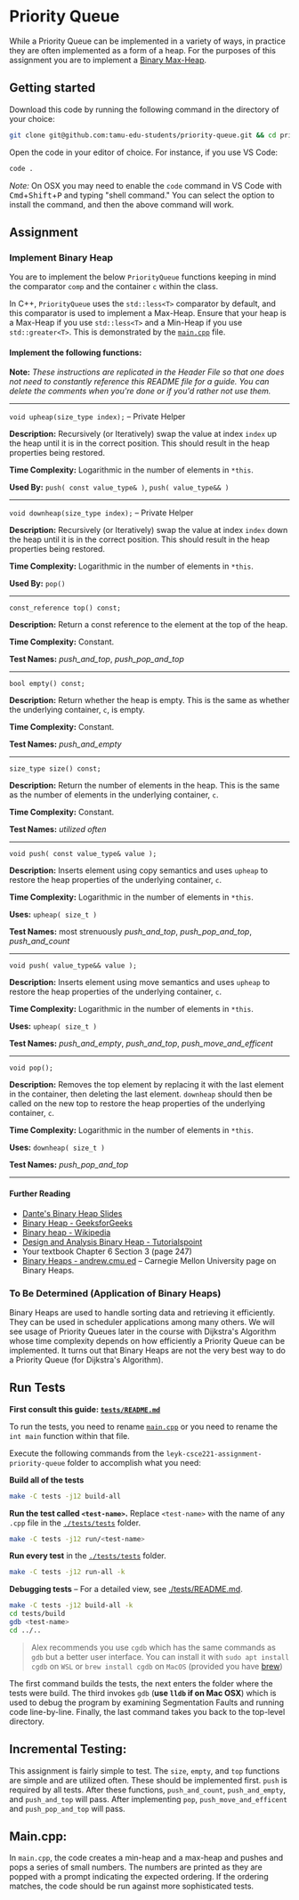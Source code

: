 # Priority Queue

While a Priority Queue can be implemented in a variety of ways, in practice they are often implemented as a form of a heap. For the purposes of this assignment you are to implement a [Binary Max-Heap](https://github.com/pulchroxloom/binary-heaps/raw/main/Binary%20Heaps%20-%20Dante.pdf).

## Getting started

Download this code by running the following command in the directory of your choice:
```sh
git clone git@github.com:tamu-edu-students/priority-queue.git && cd priority-queue
```

Open the code in your editor of choice. For instance, if you use VS Code:
```sh
code .
```
*Note:* On OSX you may need to enable the `code` command in VS Code with <kbd>Cmd</kbd>+<kbd>Shift</kbd>+<kbd>P</kbd> and typing "shell command." You can select the option to install the command, and then the above command will work.

## Assignment

### Implement Binary Heap

You are to implement the below `PriorityQueue` functions keeping in mind the comparator `comp` and the container `c` within the class.

In C++, `PriorityQueue` uses the `std::less<T>` comparator by default, and this comparator is used to implement a Max-Heap. Ensure that your heap is a Max-Heap if you use `std::less<T>` and a Min-Heap if you use `std::greater<T>`. This is demonstrated by the [`main.cpp`](src/main.cpp) file.

#### Implement the following functions:

**Note:** *These instructions are replicated in the Header File so that one does not need to constantly reference this README file for a guide. You can delete the comments when you're done or if you'd rather not use them.*

----

`void upheap(size_type index);` &ndash; Private Helper

**Description:** Recursively (or Iteratively) swap the value at index `index` up the heap until it is in the correct position. This should result in the heap properties being restored.

**Time Complexity:** Logarithmic in the number of elements in `*this`.

**Used By:** `push( const value_type& )`, `push( value_type&& )`

----

`void downheap(size_type index);` &ndash; Private Helper

**Description:** Recursively (or Iteratively) swap the value at index `index` down the heap until it is in the correct position. This should result in the heap properties being restored.

**Time Complexity:** Logarithmic in the number of elements in `*this`.

**Used By:** `pop()`

----

`const_reference top() const;`

**Description:** Return a const reference to the element at the top of the heap.

**Time Complexity:** Constant.

**Test Names:** *push_and_top*, *push_pop_and_top*

----

`bool empty() const;`

**Description:** Return whether the heap is empty. This is the same as whether the underlying container, `c`, is empty.

**Time Complexity:** Constant.

**Test Names:**  *push_and_empty*

----

`size_type size() const;`

**Description:** Return the number of elements in the heap. This is the same as the number of elements in the underlying container, `c`.

**Time Complexity:** Constant.

**Test Names:** *utilized often*

----

`void push( const value_type& value );`

**Description:** Inserts element using copy semantics and uses `upheap` to restore the heap properties of the underlying container, `c`.

**Time Complexity:** Logarithmic in the number of elements in `*this`.

**Uses:** `upheap( size_t )`

**Test Names:**  most strenuously *push_and_top*, *push_pop_and_top*, *push_and_count*

----

`void push( value_type&& value );`

**Description:** Inserts element using move semantics and uses `upheap` to restore the heap properties of the underlying container, `c`.

**Time Complexity:** Logarithmic in the number of elements in `*this`.

**Uses:** `upheap( size_t )`

**Test Names:**  *push_and_empty*, *push_and_top*, *push_move_and_efficent*

----

`void pop();`

**Description:** Removes the top element by replacing it with the last element in the container, then deleting the last element. `downheap` should then be called on the new top to restore the heap properties of the underlying container, `c`.

**Time Complexity:** Logarithmic in the number of elements in `*this`.

**Uses:** `downheap( size_t )`

**Test Names:** *push_pop_and_top*

----

#### Further Reading
- [Dante's Binary Heap Slides](https://github.com/pulchroxloom/binary-heaps/raw/main/Binary%20Heaps%20-%20Dante.pdf)
- [Binary Heap - GeeksforGeeks](https://www.geeksforgeeks.org/binary-heap/)
- [Binary heap - Wikipedia](https://en.wikipedia.org/wiki/Binary_heap)
- [Design and Analysis Binary Heap - Tutorialspoint](https://www.tutorialspoint.com/design_and_analysis_of_algorithms/design_and_analysis_of_algorithms_binary_heap.htm)
- Your textbook Chapter 6 Section 3 (page 247)
- [Binary Heaps - andrew.cmu.ed](https://www.andrew.cmu.edu/course/15-121/lectures/Binary%20Heaps/heaps.html) &ndash; Carnegie Mellon University page on Binary Heaps.

### To Be Determined (Application of Binary Heaps)

Binary Heaps are used to handle sorting data and retrieving it efficiently. They can be used in scheduler applications among many others. We will see usage of Priority Queues later in the course with Dijkstra's Algorithm whose time complexity depends on how efficiently a Priority Queue can be implemented. It turns out that Binary Heaps are not the very best way to do a Priority Queue (for Dijkstra's Algorithm).

## Run Tests

**First consult this guide: [`tests/README.md`](./tests/README.md)**

To run the tests, you need to rename [`main.cpp`](./src/main.cpp) or you need to rename the `int main` function within that file.

Execute the following commands from the `leyk-csce221-assignment-priority-queue` folder to accomplish what you need:

**Build all of the tests**
```sh
make -C tests -j12 build-all
```

**Run the test called `<test-name>`.** Replace `<test-name>` with the name of any `.cpp` file in the [`./tests/tests`](./tests/tests) folder.
```sh
make -C tests -j12 run/<test-name>
```

**Run every test** in the [`./tests/tests`](./tests/tests) folder.
```sh
make -C tests -j12 run-all -k
```

**Debugging tests** &ndash; For a detailed view, see [./tests/README.md](./tests/README.md).
```sh
make -C tests -j12 build-all -k
cd tests/build
gdb <test-name>
cd ../..
```
> Alex recommends you use `cgdb` which has the same commands as `gdb` but a better user interface. You can install it with `sudo apt install cgdb` on `WSL` or `brew install cgdb` on `MacOS` (provided you have [brew](https://brew.sh))

The first command builds the tests, the next enters the folder where the tests were build. The third invokes `gdb` (**use `lldb` if on Mac OSX**) which is used to debug the program by examining Segmentation Faults and running code line-by-line. Finally, the last command takes you back to the top-level directory.


## Incremental Testing:

This assignment is fairly simple to test. The `size`, `empty`, and `top` functions are simple and are utilized often. These should be implemented first. `push` is required by all tests. After these functions, `push_and_count`, `push_and_empty`, and `push_and_top` will pass. After implementing `pop`, `push_move_and_efficent` and `push_pop_and_top` will pass.

## Main.cpp:
In `main.cpp`, the code creates a min-heap and a max-heap and pushes and pops a series of small numbers. The numbers are printed as they are popped with a prompt indicating the expected ordering. If the ordering matches, the code should be run against more sophisticated tests.
